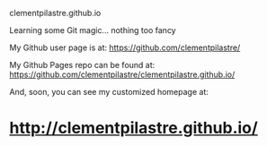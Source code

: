 clementpilastre.github.io

Learning some Git magic... nothing too fancy

My Github user page is at: 
https://github.com/clementpilastre/

My Github Pages repo can be found at:  
https://github.com/clementpilastre/clementpilastre.github.io/

And, soon, you can see my customized homepage at:

http://clementpilastre.github.io/
=========================
